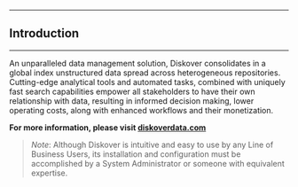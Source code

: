 ___
## <a id="introduction"></a>Introduction
___

An unparalleled data management solution, Diskover consolidates in a global index unstructured data spread across heterogeneous repositories. Cutting-edge analytical tools and automated tasks, combined with uniquely fast search capabilities empower all stakeholders to have their own relationship with data, resulting in informed decision making, lower operating costs, along with enhanced workflows and their monetization.

**For more information, please visit [diskoverdata.com](https://www.diskoverdata.com)**

>_Note_: Although Diskover is intuitive and easy to use by any Line of Business Users, its installation and configuration must be accomplished by a System Administrator or someone with equivalent expertise.
